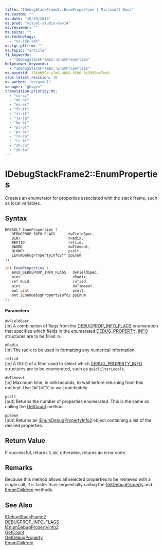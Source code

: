 ```yaml
---
title: "IDebugStackFrame2::EnumProperties | Microsoft Docs"
ms.custom: ""
ms.date: "10/19/2016"
ms.prod: "visual-studio-dev14"
ms.reviewer: ""
ms.suite: ""
ms.technology: 
  - "vs-ide-sdk"
ms.tgt_pltfrm: ""
ms.topic: "article"
f1_keywords: 
  - "IDebugStackFrame2::EnumProperties"
helpviewer_keywords: 
  - "IDebugStackFrame2::EnumProperties"
ms.assetid: 334bb95e-c7e0-4008-9f06-8c3999e47ee8
caps.latest.revision: 10
ms.author: "gregvanl"
manager: "ghogen"
translation.priority.mt: 
  - "cs-cz"
  - "de-de"
  - "es-es"
  - "fr-fr"
  - "it-it"
  - "ja-jp"
  - "ko-kr"
  - "pl-pl"
  - "pt-br"
  - "ru-ru"
  - "tr-tr"
  - "zh-cn"
  - "zh-tw"
---
```

# IDebugStackFrame2::EnumProperties
Creates an enumerator for properties associated with the stack frame, such as local variables.  
  
## Syntax  
  
```cpp#  
HRESULT EnumProperties (   
   DEBUGPROP_INFO_FLAGS      dwFieldSpec,  
   UINT                      nRadix,  
   REFIID                    refiid,  
   DWORD                     dwTimeout,  
   ULONG*                    pcelt,  
   IEnumDebugPropertyInfo2** ppEnum  
);  
```  
  
```c#  
int EnumProperties (   
   enum_DEBUGPROP_INFO_FLAGS   dwFieldSpec,  
   uint                        nRadix,  
   ref Guid                    refiid,  
   uint                        dwTimeout,  
   out uint                    pcelt,  
   out IEnumDebugPropertyInfo2 ppEnum  
);  
```  
  
#### Parameters  
 `dwFieldSpec`  
 [in] A combination of flags from the [DEBUGPROP_INFO_FLAGS](../extensibility-debugger-reference/debugprop_info_flags.md) enumeration that specifies which fields in the enumerated [DEBUG_PROPERTY_INFO](../extensibility-debugger-reference/debug_property_info.md) structures are to be filled in.  
  
 `nRadix`  
 [in] The radix to be used in formatting any numerical information.  
  
 `refiid`  
 [in] A GUID of a filter used to select which [DEBUG_PROPERTY_INFO](../extensibility-debugger-reference/debug_property_info.md) structures are to be enumerated, such as `guidFilterLocals`.  
  
 `dwTimeout`  
 [in] Maximum time, in milliseconds, to wait before returning from this method. Use `INFINITE` to wait indefinitely.  
  
 `pcelt`  
 [out] Returns the number of properties enumerated. This is the same as calling the [GetCount](../extensibility-debugger-reference/ienumdebugpropertyinfo2--getcount.md) method.  
  
 `ppEnum`  
 [out] Returns an [IEnumDebugPropertyInfo2](../extensibility-debugger-reference/ienumdebugpropertyinfo2.md) object containing a list of the desired properties.  
  
## Return Value  
 If successful, returns `S_OK`; otherwise, returns an error code.  
  
## Remarks  
 Because this method allows all selected properties to be retrieved with a single call, it is faster than sequentially calling the [GetDebugProperty](../extensibility-debugger-reference/idebugstackframe2--getdebugproperty.md) and [EnumChildren](../extensibility-debugger-reference/idebugproperty2--enumchildren.md) methods.  
  
## See Also  
 [IDebugStackFrame2](../extensibility-debugger-reference/idebugstackframe2.md)   
 [DEBUGPROP_INFO_FLAGS](../extensibility-debugger-reference/debugprop_info_flags.md)   
 [IEnumDebugPropertyInfo2](../extensibility-debugger-reference/ienumdebugpropertyinfo2.md)   
 [GetCount](../extensibility-debugger-reference/ienumdebugpropertyinfo2--getcount.md)   
 [GetDebugProperty](../extensibility-debugger-reference/idebugstackframe2--getdebugproperty.md)   
 [EnumChildren](../extensibility-debugger-reference/idebugproperty2--enumchildren.md)